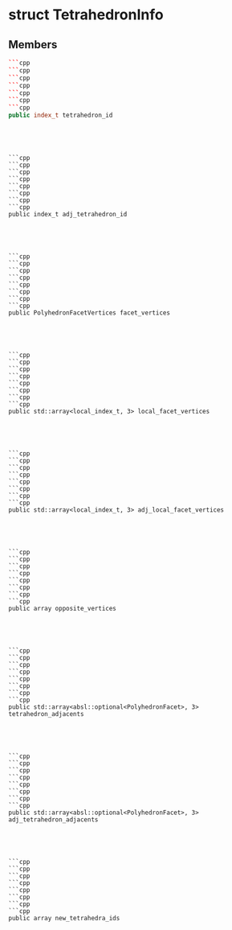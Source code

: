 # struct TetrahedronInfo


## Members

```cpp
```cpp
```cpp
```cpp
```cpp
```cpp
```cpp
```cpp
public index_t tetrahedron_id
```
```
```
```
```
```
```
```

```cpp
```cpp
```cpp
```cpp
```cpp
```cpp
```cpp
```cpp
public index_t adj_tetrahedron_id
```
```
```
```
```
```
```
```

```cpp
```cpp
```cpp
```cpp
```cpp
```cpp
```cpp
```cpp
public PolyhedronFacetVertices facet_vertices
```
```
```
```
```
```
```
```

```cpp
```cpp
```cpp
```cpp
```cpp
```cpp
```cpp
```cpp
public std::array<local_index_t, 3> local_facet_vertices
```
```
```
```
```
```
```
```

```cpp
```cpp
```cpp
```cpp
```cpp
```cpp
```cpp
```cpp
public std::array<local_index_t, 3> adj_local_facet_vertices
```
```
```
```
```
```
```
```

```cpp
```cpp
```cpp
```cpp
```cpp
```cpp
```cpp
```cpp
public array opposite_vertices
```
```
```
```
```
```
```
```

```cpp
```cpp
```cpp
```cpp
```cpp
```cpp
```cpp
```cpp
public std::array<absl::optional<PolyhedronFacet>, 3> tetrahedron_adjacents
```
```
```
```
```
```
```
```

```cpp
```cpp
```cpp
```cpp
```cpp
```cpp
```cpp
```cpp
public std::array<absl::optional<PolyhedronFacet>, 3> adj_tetrahedron_adjacents
```
```
```
```
```
```
```
```

```cpp
```cpp
```cpp
```cpp
```cpp
```cpp
```cpp
```cpp
public array new_tetrahedra_ids
```
```
```
```
```
```
```
```




